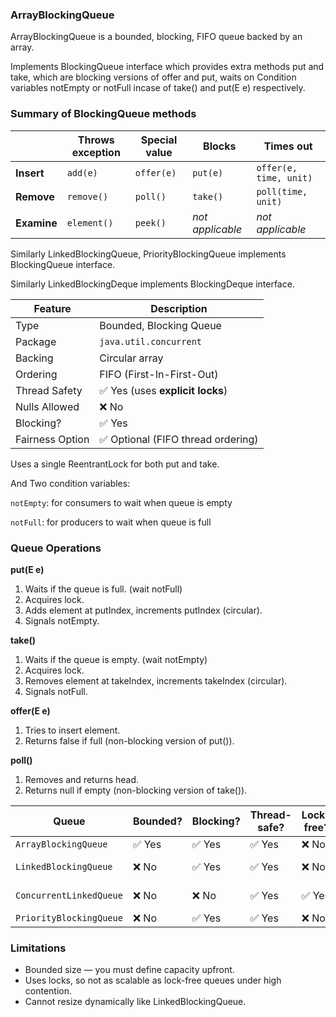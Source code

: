 ### ArrayBlockingQueue

ArrayBlockingQueue is a bounded, blocking, FIFO queue backed by an array. 

Implements BlockingQueue interface which provides extra methods put and take, which are blocking versions of offer and put, waits on Condition variables notEmpty or notFull incase of take() and put(E e) respectively.

### Summary of BlockingQueue methods

|               | Throws exception | Special value | Blocks     | Times out                 |
|---------------|------------------|----------------|------------|---------------------------|
| **Insert**    | `add(e)`         | `offer(e)`     | `put(e)`   | `offer(e, time, unit)`    |
| **Remove**    | `remove()`       | `poll()`       | `take()`   | `poll(time, unit)`        |
| **Examine**   | `element()`      | `peek()`       | *not applicable* | *not applicable*  |


Similarly LinkedBlockingQueue, PriorityBlockingQueue implements BlockingQueue interface.

Similarly LinkedBlockingDeque implements BlockingDeque interface.

| Feature         | Description                       |
| --------------- | --------------------------------- |
| Type            | Bounded, Blocking Queue           |
| Package         | `java.util.concurrent`            |
| Backing         | Circular array                    |
| Ordering        | FIFO (First-In-First-Out)         |
| Thread Safety   | ✅ Yes (uses **explicit locks**)   |
| Nulls Allowed   | ❌ No                              |
| Blocking?       | ✅ Yes                             |
| Fairness Option | ✅ Optional (FIFO thread ordering) |

Uses a single ReentrantLock for both put and take. 

And Two condition variables:

``notEmpty``: for consumers to wait when queue is empty

``notFull``: for producers to wait when queue is full

### Queue Operations

**put(E e)**

1. Waits if the queue is full. (wait notFull)
2. Acquires lock.
3. Adds element at putIndex, increments putIndex (circular).
4. Signals notEmpty.

**take()**

1. Waits if the queue is empty. (wait notEmpty)
2. Acquires lock.
3. Removes element at takeIndex, increments takeIndex (circular).
4. Signals notFull.

**offer(E e)**
1. Tries to insert element.
2. Returns false if full (non-blocking version of put()).

**poll()**
1. Removes and returns head.
2. Returns null if empty (non-blocking version of take()).  


| Queue                   | Bounded? | Blocking? | Thread-safe? | Lock-free? | Backed by   |
| ----------------------- | -------- | --------- | ------------ | ---------- | ----------- |
| `ArrayBlockingQueue`    | ✅ Yes    | ✅ Yes     | ✅ Yes        | ❌ No       | Array       |
| `LinkedBlockingQueue`   | ❌ No     | ✅ Yes     | ✅ Yes        | ❌ No       | Linked List |
| `ConcurrentLinkedQueue` | ❌ No     | ❌ No      | ✅ Yes        | ✅ Yes      | Linked List |
| `PriorityBlockingQueue` | ❌ No     | ✅ Yes     | ✅ Yes        | ❌ No       | Heap        |

### Limitations

- Bounded size — you must define capacity upfront.
- Uses locks, so not as scalable as lock-free queues under high contention.
- Cannot resize dynamically like LinkedBlockingQueue.
